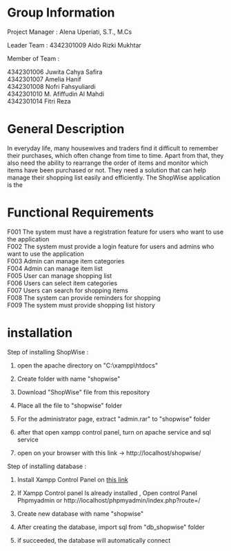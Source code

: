 # Group Information

Project Manager  : Alena Uperiati, S.T., M.Cs 

Leader Team      :  4342301009  Aldo Rizki Mukhtar

Member of Team   :

4342301006    Juwita Cahya Safira<br>
4342301007    Amelia Hanif<br>
4342301008    Nofri Fahsyuliardi<br>
4342301010    M. Afiffudin Al Mahdi<br>
4342301014    Fitri Reza<br>

# General Description

In everyday life, many housewives and traders find it difficult to remember their purchases, which often change from time to time. Apart from that, they also need the ability to rearrange the order of items and monitor which items have been purchased or not. They need a solution that can help manage their shopping list easily and efficiently. The ShopWise application is the 

# Functional Requirements
F001 The system must have a registration feature for users who want to use the application<br>
F002 The system must provide a login feature for users and admins who want to use the application<br>
F003 Admin can manage item categories<br>
F004 Admin can manage item list<br>
F005 User can manage shopping list<br>
F006 Users can select item categories<br>
F007 Users can search for shopping items<br>
F008 The system can provide reminders for shopping<br>
F009 The system must provide shopping list history<br>

# installation
Step of installing ShopWise :
1. open the apache directory on  "C:\xampp\htdocs"

2. Create folder with name "shopwise"

3. Download "ShopWise"  file from this repository

4. Place all the file to "shopwise" folder

5. For the administrator page, extract "admin.rar" to "shopwise" folder

6. after that open xampp control panel, turn on apache service and sql service

7. open on your browser with this link ->  http://localhost/shopwise/

Step of installing database :
1. Install Xampp Control Panel on <a href="https://www.apachefriends.org/download.html">this link</a>

2. If Xampp Control panel Is already installed ,  Open  control Panel Phpmyadmin or http://localhost/phpmyadmin/index.php?route=/

3. Create new database with name "shopwise"

4. After creating the database, import sql from "db_shopwise" folder

5. if succeeded, the database will automatically connect 
